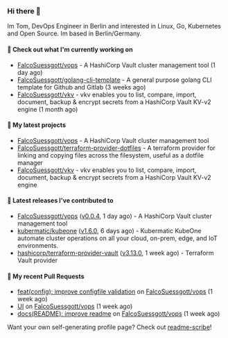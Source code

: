 ### Hi there 👋

Im Tom, DevOps Engineer in Berlin and interested in Linux, Go, Kubernetes and Open Source.
Im based in Berlin/Germany.

#### 👷 Check out what I'm currently working on

- [FalcoSuessgott/vops](https://github.com/FalcoSuessgott/vops) - A HashiCorp Vault cluster management tool (1 day ago)
- [FalcoSuessgott/golang-cli-template](https://github.com/FalcoSuessgott/golang-cli-template) - A general purpose golang CLI  template for Github and Gitlab (3 weeks ago)
- [FalcoSuessgott/vkv](https://github.com/FalcoSuessgott/vkv) - vkv enables you to list, compare, import, document, backup &amp; encrypt secrets from a HashiCorp Vault KV-v2 engine (1 month ago)

#### 🌱 My latest projects

- [FalcoSuessgott/vops](https://github.com/FalcoSuessgott/vops) - A HashiCorp Vault cluster management tool
- [FalcoSuessgott/terraform-provider-dotfiles](https://github.com/FalcoSuessgott/terraform-provider-dotfiles) - A terraform provider for linking and copying files across the filesystem, useful as a dotfile manager
- [FalcoSuessgott/vkv](https://github.com/FalcoSuessgott/vkv) - vkv enables you to list, compare, import, document, backup &amp; encrypt secrets from a HashiCorp Vault KV-v2 engine

#### 🔭 Latest releases I've contributed to

- [FalcoSuessgott/vops](https://github.com/FalcoSuessgott/vops) ([v0.0.4](https://github.com/FalcoSuessgott/vops/releases/tag/v0.0.4), 1 day ago) - A HashiCorp Vault cluster management tool
- [kubermatic/kubeone](https://github.com/kubermatic/kubeone) ([v1.6.0](https://github.com/kubermatic/kubeone/releases/tag/v1.6.0), 6 days ago) - Kubermatic KubeOne automate cluster operations on all your cloud, on-prem, edge, and IoT environments.  
- [hashicorp/terraform-provider-vault](https://github.com/hashicorp/terraform-provider-vault) ([v3.13.0](https://github.com/hashicorp/terraform-provider-vault/releases/tag/v3.13.0), 1 week ago) - Terraform Vault provider

#### 🔨 My recent Pull Requests

- [feat(config): improve configfile validation](https://github.com/FalcoSuessgott/vops/pull/8) on [FalcoSuessgott/vops](https://github.com/FalcoSuessgott/vops) (1 week ago)
- [UI](https://github.com/FalcoSuessgott/vops/pull/7) on [FalcoSuessgott/vops](https://github.com/FalcoSuessgott/vops) (1 week ago)
- [docs(README): improve readme](https://github.com/FalcoSuessgott/vops/pull/6) on [FalcoSuessgott/vops](https://github.com/FalcoSuessgott/vops) (1 week ago)

Want your own self-generating profile page? Check out [readme-scribe](https://github.com/muesli/readme-scribe)!